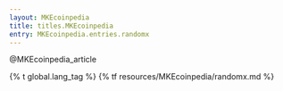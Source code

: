 ```yaml
---
layout: MKEcoinpedia
title: titles.MKEcoinpedia
entry: MKEcoinpedia.entries.randomx
---
```


@MKEcoinpedia_article

{% t global.lang_tag %}
{% tf resources/MKEcoinpedia/randomx.md %}
